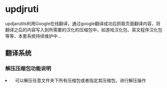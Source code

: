 # updjruti
updjarutils利用Google在线翻译，通过google翻译成功后抓取页面翻译内容，将翻译之后的内容写入到所需要的汉化的压缩包中，如游戏汉化包、英文程序汉化包等等，本套系统持续维护中...
<h2>
翻译系统
</h2>
<h3>
解压压缩包功能说明
</h3>
<li>
    可以解压任意文件夹下所有压缩包或者指定其压缩包，进行解压操作
</li>
